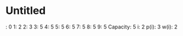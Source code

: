 # Untitled

: 0
 1: 2
 2: 3
 3: 5
 4: 5
 5: 5
 6: 5
 7: 5
 8: 5
 9: 5
Capacity: 5
i: 2
p(i): 3
w(i): 2